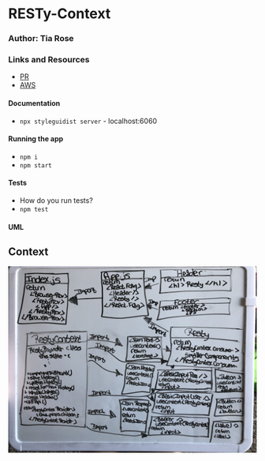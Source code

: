 # RESTy-Context

### Author: Tia Rose

### Links and Resources
* [PR]()
* [AWS](http://resty-redux.s3-website-us-west-2.amazonaws.com)


#### Documentation
* `npx styleguidist server` - localhost:6060


#### Running the app
* `npm i`
* `npm start`
  
#### Tests
* How do you run tests?
* `npm test`

#### UML
## Context
![Context](./assets/RestyContext.JPG)

